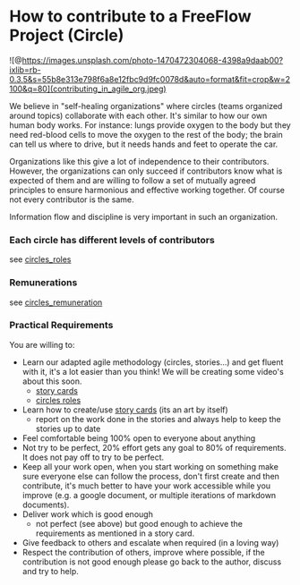 # How to contribute to a FreeFlow Project (Circle)

![@https://images.unsplash.com/photo-1470472304068-4398a9daab00?ixlib=rb-0.3.5&s=55b8e313e798f6a8e12fbc9d9fc0078d&auto=format&fit=crop&w=2100&q=80](contributing_in_agile_org.jpeg)


We believe in "self-healing organizations" where circles (teams organized around topics) collaborate with each other. It's similar to how our own human body works. For instance: lungs provide oxygen to the body but they need red-blood cells to move the oxygen to the rest of the body; the brain can tell us where to drive, but it needs hands and feet to operate the car.

Organizations like this give a lot of independence to their contributors. However, the organizations can only succeed if contributors know what is expected of them and are willing to follow a set of mutually agreed principles to ensure harmonious and effective working together. Of course not every contributor is the same.

Information flow and discipline is very important in such an organization.


### Each circle has different levels of contributors

see [circles_roles](/collaboration/circles_roles.md)

### Remunerations

see [circles_remuneration](/collaborationcircles_remuneration.md)

### Practical Requirements

You are willing to:

- Learn our adapted agile methodology (circles, stories...) and get fluent with it, it's a lot easier than you think! We will be creating some video's about this soon.
    - [story cards](/collaboration/stories.md)
    - [circles roles](/collaboration/circles_roles.md)
- Learn how to create/use [story cards](/collaboration/stories.md) (its an art by itself)
    - report on the work done in the stories and always help to keep the stories up to date
- Feel comfortable being 100% open to everyone about anything
- Not try to be perfect, 20% effort gets any goal to 80% of requirements. It does not pay off to try to be perfect.
- Keep all your work open, when you start working on something make sure everyone else can follow the process, don't first create and then contribute, it's much better to have your work accessible while you improve (e.g. a google document, or multiple iterations of markdown documents).
- Deliver work which is good enough
    - not perfect (see above) but good enough to achieve the requirements as mentioned in a story card.
- Give feedback to others and escalate when required (in a loving way)
- Respect the contribution of others, improve where possible, if the contribution is not good enough please go back to the author, discuss and try to help.


